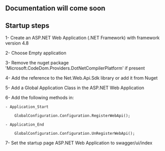 Documentation will come soon
----------------------------

Startup steps
-------------

1- Create an ASP.NET Web Application (.NET Framework) with framework version 4.8

2- Choose Empty application

3- Remove the nuget package 'Microsoft.CodeDom.Providers.DotNetCompilerPlatform' if present

4- Add the reference to the Net.Web.Api.Sdk library or add it from Nuget

5- Add a Global Application Class in the ASP.NET Web Application 

6- Add the following methods in:

    - Application_Start
    
        GlobalConfiguration.Configuration.RegisterWebApi();
        
    - Application_End
    
        GlobalConfiguration.Configuration.UnRegisterWebApi();
        
7- Set the startup page ASP.NET Web Application to swagger/ui/index




